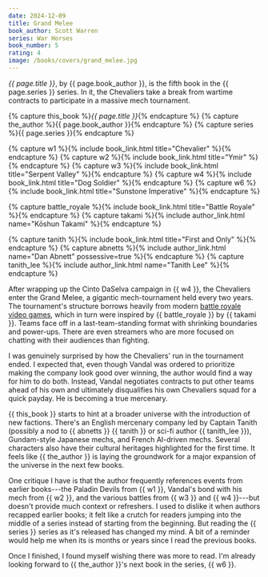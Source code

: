```yaml
---
date: 2024-12-09
title: Grand Melee
book_author: Scott Warren
series: War Horses
book_number: 5
rating: 4
image: /books/covers/grand_melee.jpg
---
```


<cite class="book-title">{{ page.title }}</cite>, by <span
class="author-name">{{ page.book_author }}</span>, is the fifth book in the
<span class="book-series">{{ page.series }}</span> series. In it, the
Chevaliers take a break from wartime contracts to participate in a massive
mech tournament.

{% capture this_book %}<cite class="book-title">{{ page.title }}</cite>{% endcapture %}
{% capture the_author %}<span class="author-name">{{ page.book_author }}</span>{% endcapture %}
{% capture series %}<span class="book-series">{{ page.series }}</span>{% endcapture %}

{% capture w1 %}{% include book_link.html title="Chevalier" %}{% endcapture %}
{% capture w2 %}{% include book_link.html title="Ymir" %}{% endcapture %}
{% capture w3 %}{% include book_link.html title="Serpent Valley" %}{% endcapture %}
{% capture w4 %}{% include book_link.html title="Dog Soldier" %}{% endcapture %}
{% capture w6 %}{% include book_link.html title="Sunstone Imperative" %}{% endcapture %}

{% capture battle_royale %}{% include book_link.html title="Battle Royale" %}{% endcapture %}
{% capture takami %}{% include author_link.html name="Kōshun Takami" %}{% endcapture %}

{% capture tanith %}{% include book_link.html title="First and Only" %}{% endcapture %}
{% capture abnetts %}{% include author_link.html name="Dan Abnett" possessive=true %}{% endcapture %}
{% capture tanith_lee %}{% include author_link.html name="Tanith Lee" %}{% endcapture %}

After wrapping up the Cinto DaSelva campaign in {{ w4 }}, the Chevaliers enter
the Grand Melee, a gigantic mech-tournament held every two years. The
tournament's structure borrows heavily from modern [battle royale video
games][br_game], which in turn were inspired by {{ battle_royale }} by {{
takami }}. Teams face off in a last-team-standing format with shrinking
boundaries and power-ups. There are even streamers who are more focused on
chatting with their audiences than fighting.

[br_game]: https://en.wikipedia.org/wiki/Battle_royale_game

I was genuinely surprised by how the Chevaliers' run in the tournament ended.
I expected that, even though Vandal was ordered to prioritize making the
company look good over winning, the author would find a way for him to do
both. Instead, Vandal negotiates contracts to put other teams ahead of his own
and ultimately disqualifies his own Chevaliers squad for a quick payday. He is
becoming a true mercenary.

{{ this_book }} starts to hint at a broader universe with the introduction of
new factions. There's an English mercenary company led by Captain Tanith
(possibly a nod to {{ abnetts }} {{ tanith }} or sci-fi author {{ tanith_lee
}}), Gundam-style Japanese mechs, and French AI-driven mechs. Several
characters also have their cultural heritages highlighted for the first time.
It feels like {{ the_author }} is laying the groundwork for a major expansion
of the universe in the next few books.

One critique I have is that the author frequently references events from
earlier books---the Paladin Devils from {{ w1 }}, Vandal's bond with his mech
from {{ w2 }}, and the various battles from {{ w3 }} and {{ w4 }}---but
doesn't provide much context or refreshers. I used to dislike it when authors
recapped earlier books; it felt like a crutch for readers jumping into the
middle of a series instead of starting from the beginning. But reading the {{
series }} series as it's released has changed my mind. A bit of a reminder
would help me when its is months or years since I read the previous books.

Once I finished, I found myself wishing there was more to read. I'm already
looking forward to {{ the_author }}'s next book in the series, {{ w6 }}.
